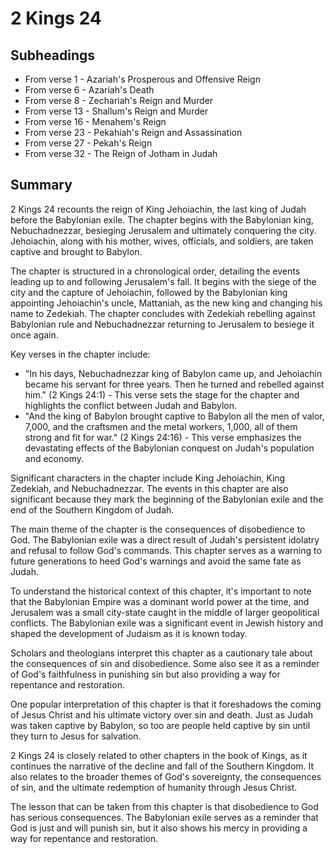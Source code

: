 # 2 Kings 24

## Subheadings

* From verse 1 - Azariah's Prosperous and Offensive Reign
* From verse 6 - Azariah's Death
* From verse 8 - Zechariah's Reign and Murder
* From verse 13 - Shallum's Reign and Murder
* From verse 16 - Menahem's Reign
* From verse 23 - Pekahiah's Reign and Assassination
* From verse 27 - Pekah's Reign
* From verse 32 - The Reign of Jotham in Judah

## Summary

2 Kings 24 recounts the reign of King Jehoiachin, the last king of Judah before the Babylonian exile. The chapter begins with the Babylonian king, Nebuchadnezzar, besieging Jerusalem and ultimately conquering the city. Jehoiachin, along with his mother, wives, officials, and soldiers, are taken captive and brought to Babylon.

The chapter is structured in a chronological order, detailing the events leading up to and following Jerusalem's fall. It begins with the siege of the city and the capture of Jehoiachin, followed by the Babylonian king appointing Jehoiachin's uncle, Mattaniah, as the new king and changing his name to Zedekiah. The chapter concludes with Zedekiah rebelling against Babylonian rule and Nebuchadnezzar returning to Jerusalem to besiege it once again.

Key verses in the chapter include:

- "In his days, Nebuchadnezzar king of Babylon came up, and Jehoiachin became his servant for three years. Then he turned and rebelled against him." (2 Kings 24:1) - This verse sets the stage for the chapter and highlights the conflict between Judah and Babylon.
- "And the king of Babylon brought captive to Babylon all the men of valor, 7,000, and the craftsmen and the metal workers, 1,000, all of them strong and fit for war." (2 Kings 24:16) - This verse emphasizes the devastating effects of the Babylonian conquest on Judah's population and economy.

Significant characters in the chapter include King Jehoiachin, King Zedekiah, and Nebuchadnezzar. The events in this chapter are also significant because they mark the beginning of the Babylonian exile and the end of the Southern Kingdom of Judah.

The main theme of the chapter is the consequences of disobedience to God. The Babylonian exile was a direct result of Judah's persistent idolatry and refusal to follow God's commands. This chapter serves as a warning to future generations to heed God's warnings and avoid the same fate as Judah.

To understand the historical context of this chapter, it's important to note that the Babylonian Empire was a dominant world power at the time, and Jerusalem was a small city-state caught in the middle of larger geopolitical conflicts. The Babylonian exile was a significant event in Jewish history and shaped the development of Judaism as it is known today.

Scholars and theologians interpret this chapter as a cautionary tale about the consequences of sin and disobedience. Some also see it as a reminder of God's faithfulness in punishing sin but also providing a way for repentance and restoration.

One popular interpretation of this chapter is that it foreshadows the coming of Jesus Christ and his ultimate victory over sin and death. Just as Judah was taken captive by Babylon, so too are people held captive by sin until they turn to Jesus for salvation.

2 Kings 24 is closely related to other chapters in the book of Kings, as it continues the narrative of the decline and fall of the Southern Kingdom. It also relates to the broader themes of God's sovereignty, the consequences of sin, and the ultimate redemption of humanity through Jesus Christ.

The lesson that can be taken from this chapter is that disobedience to God has serious consequences. The Babylonian exile serves as a reminder that God is just and will punish sin, but it also shows his mercy in providing a way for repentance and restoration.